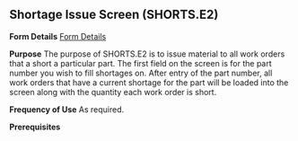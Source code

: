 ## Shortage Issue Screen (SHORTS.E2)
<PageHeader />

**Form Details**
[Form Details](../SHORTS-E2-1/README.md)

**Purpose**
The purpose of SHORTS.E2 is to issue material to all work orders that a short
a particular part. The first field on the screen is for the part number you
wish to fill shortages on. After entry of the part number, all work orders
that have a current shortage for the part will be loaded into the screen along
with the quantity each work order is short.

**Frequency of Use**
As required.

**Prerequisites**

<badge text= "Version 8.10.57 " vertical="middle" />

<PageFooter />
